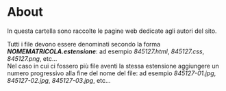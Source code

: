 # About

In questa cartella sono raccolte le pagine web dedicate agli autori del sito.

Tutti i file devono essere denominati secondo la forma **_NOMEMATRICOLA.estensione_**:
ad esempio _845127.html_, _845127.css_, _845127.png_, etc...   
Nel caso in cui ci fossero più file aventi la stessa estensione aggiungere un numero progressivo alla fine del nome del file:
ad esempio _845127-01.jpg_, _845127-02.jpg_, _845127-03.jpg_, etc...


